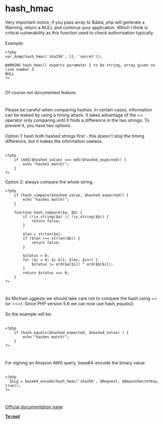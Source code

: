 # hash_hmac



Very important notice, if you pass array to $data, php will generate a Warning, return a NULL and continue your application. Which I think is critical vulnerability as this function used to check authorisation typically.<br><br>Example:<br>

```
<?php
var_dump(hash_hmac('sha256', [], 'secret'));

WARNING hash_hmac() expects parameter 2 to be string, array given on line number 3
NULL
?>
```
<br>Of course not documented feature.  

#

Please be careful when comparing hashes. In certain cases, information can be leaked by using a timing attack. It takes advantage of the == operator only comparing until it finds a difference in the two strings. To prevent it, you have two options.<br><br>Option 1: hash both hashed strings first - this doesn&apos;t stop the timing difference, but it makes the information useless.<br><br>

```
<?php
    if (md5($hashed_value) === md5($hashed_expected)) {
        echo "hashes match!";
    }
?>
```


Option 2: always compare the whole string.



```
<?php
    if (hash_compare($hashed_value, $hashed_expected)) {
        echo "hashes match!";
    }

    function hash_compare($a, $b) {
        if (!is_string($a) || !is_string($b)) {
            return false;
        }
        
        $len = strlen($a);
        if ($len !== strlen($b)) {
            return false;
        }

        $status = 0;
        for ($i = 0; $i &lt; $len; $i++) {
            $status |= ord($a[$i]) ^ ord($b[$i]);
        }
        return $status === 0;
    }
?>
```
  

#

As  Michael  uggests we should take care not to compare the hash using == (or ===). Since PHP version 5.6 we can now use hash_equals().<br><br>So the example will be:<br><br>

```
<?php
    if (hash_equals($hashed_expected, $hashed_value) ) {
        echo "hashes match!";
    }
?>
```
  

#

For signing an Amazon AWS query, base64-encode the binary value:<br><br>

```
<?php
  $Sig = base64_encode(hash_hmac('sha256', $Request, $AmazonSecretKey, true));
?>
```
  

#

[Official documentation page](https://www.php.net/manual/en/function.hash-hmac.php)

**[To root](/README.md)**